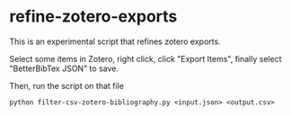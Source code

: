 # refine-zotero-exports

This is an experimental script that refines zotero exports. 

Select some items in Zotero, right click, click "Export Items",
finally select "BetterBibTex JSON" to save.

Then, run the script on that file

    python filter-csv-zotero-bibliography.py <input.json> <output.csv>
